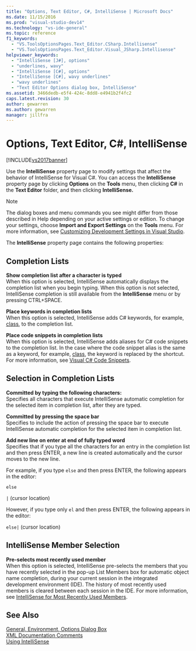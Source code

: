 ```yaml
---
title: "Options, Text Editor, C#, IntelliSense | Microsoft Docs"
ms.date: 11/15/2016
ms.prod: "visual-studio-dev14"
ms.technology: "vs-ide-general"
ms.topic: reference
f1_keywords: 
  - "VS.ToolsOptionsPages.Text_Editor.CSharp.Intellisense"
  - "VS.ToolsOptionsPages.Text_Editor.Visual_JSharp.Intellisense"
helpviewer_keywords: 
  - "IntelliSense [J#], options"
  - "underlines, wavy"
  - "IntelliSense [C#], options"
  - "IntelliSense [C#], wavy underlines"
  - "wavy underlines"
  - "Text Editor Options dialog box, IntelliSense"
ms.assetid: 3466dedb-e5f4-424c-8dd8-e4941b2f4fc2
caps.latest.revision: 30
author: gewarren
ms.author: gewarren
manager: jillfra
---
```

# Options, Text Editor, C#, IntelliSense
[!INCLUDE[vs2017banner](../../includes/vs2017banner.md)]

Use the **IntelliSense** property page to modify settings that affect the behavior of IntelliSense for Visual C#. You can access the **IntelliSense** property page by clicking **Options** on the **Tools** menu, then clicking **C#** in the **Text Editor** folder, and then clicking **IntelliSense.**  
  
> [!NOTE]
> The dialog boxes and menu commands you see might differ from those described in Help depending on your active settings or edition. To change your settings, choose **Import and Export Settings** on the **Tools** menu. For more information, see [Customizing Development Settings in Visual Studio](http://msdn.microsoft.com/22c4debb-4e31-47a8-8f19-16f328d7dcd3).  
  
 The **IntelliSense** property page contains the following properties:  
  
## Completion Lists  
 **Show completion list after a character is typed**  
 When this option is selected, IntelliSense automatically displays the completion list when you begin typing. When this option is not selected, IntelliSense completion is still available from the **IntelliSense** menu or by pressing CTRL+SPACE.  
  
 **Place keywords in completion lists**  
 When this option is selected, IntelliSense adds C# keywords, for example, [class](http://msdn.microsoft.com/library/b95d8815-de18-4c3f-a8cc-a0a53bdf8690), to the completion list.  
  
 **Place code snippets in completion lists**  
 When this option is selected, IntelliSense adds aliases for C# code snippets to the completion list. In the case where the code snippet alias is the same as a keyword, for example, [class](http://msdn.microsoft.com/library/b95d8815-de18-4c3f-a8cc-a0a53bdf8690), the keyword is replaced by the shortcut. For more information, see [Visual C# Code Snippets](../../ide/visual-csharp-code-snippets.md).  
  
## Selection in Completion Lists  
 **Committed by typing the following characters:**  
 Specifies all characters that execute IntelliSense automatic completion for the selected item in completion list, after they are typed.  
  
 **Committed by pressing the space bar**  
 Specifies to include the action of pressing the space bar to execute IntelliSense automatic completion for the selected item in completion list.  
  
 **Add new line on enter at end of fully typed word**  
 Specifies that if you type all the characters for an entry in the completion list and then press ENTER, a new line is created automatically and the cursor moves to the new line.  
  
 For example, if you type `else` and then press ENTER, the following appears in the editor:  
  
 `else`  
  
 `|` (cursor location)  
  
 However, if you type only `el` and then press ENTER, the following appears in the editor:  
  
 `else|` (cursor location)  
  
## IntelliSense Member Selection  
 **Pre-selects most recently used member**  
 When this option is selected, IntelliSense pre-selects the members that you have recently selected in the pop-up List Members box for automatic object name completion, during your current session in the integrated development environment (IDE). The history of most recently used members is cleared between each session in the IDE. For more information, see [IntelliSense for Most Recently Used Members](../../misc/intellisense-for-most-recently-used-members.md).  
  
## See Also  
 [General, Environment, Options Dialog Box](../../ide/reference/general-environment-options-dialog-box.md)   
 [XML Documentation Comments](http://msdn.microsoft.com/library/803b7f7b-7428-4725-b5db-9a6cff273199)   
 [Using IntelliSense](../../ide/using-intellisense.md)
